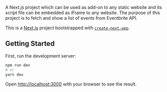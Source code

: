 A Next.js project which can be used as add-on to any static website and its script file can be embedded as iFrame to any website.  The purpose of this project is to fetch and show a list of events from Eventbrite API.

This is a [Next.js](https://nextjs.org/) project bootstrapped with [`create-next-app`](https://github.com/vercel/next.js/tree/canary/packages/create-next-app).

## Getting Started

First, run the development server:

```bash
npm run dev
# or
yarn dev
```

Open [http://localhost:3000](http://localhost:3000) with your browser to see the result.